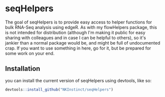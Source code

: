 
# seqHelpers

<!-- badges: start -->
<!-- badges: end -->

The goal of seqHelpers is to provide easy access to helper functions for bulk
RNA-Seq analysis using edgeR. As with my flowHelpers package, this is not
intended for distribution (although I'm making it public for easy sharing with
colleagues and in case I can be helpful to others), so it's jankier than a
normal package would be, and might be full of undocumented crap. If you want to
use something in here, go for it, but be prepared for some work on your end.

## Installation

you can install the current version of seqHelpers using devtools, like so:

``` r
devtools::install_github("NKInstinct/seqHelpers")
```



